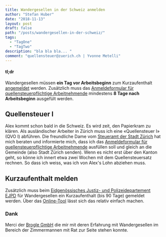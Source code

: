 ```yaml
---
title: Wandergesellen in der Schweiz anmelden
author: "Stefan Huber"
date: "2018-11-13"
layout: post
draft: false
path: "/posts/wandergesellen-in-der-schweiz/"
tags:
  - "TagOne"
  - "TagTwo"
description: "bla bla bla... "
comment: "quellensteuer@zuerich.ch | Yvonne Metelli"
---
```



#### tl;dr
Wandergesellen müssen **ein Tag vor Arbeitsbeginn** zum Kurzaufenthalt [angemeldet](https://meweb.admin.ch/meldeverfahren/) werden. Zusätzlich muss das [Anmeldeformular für quellensteuerpflichtige Arbeitnehmende](https://www.steueramt.zh.ch/internet/finanzdirektion/ksta/de/spezialsteuern/quellensteuer/arbeitnehmende_arbeitgebende/formulare_merkblaetter.html) mindestens **8 Tage nach Arbeitsbeginn** ausgefült werden.

## Quellensteuer I
Alex kommt schon bald in die Schweiz. Es wird zeit, den Papierkram zu klären. Als ausländischer Arbeiter in Zürich muss ich eine «Quellensteuer I» (QVO I) abführen. Die freundliche Dame vom [Steueramt der Stadt Zürich](https://www.stadt-zuerich.ch/fd/de/index/steuern/kontakt/quellensteuer_i.html) hat mich beraten und informierte mich, dass ich das [Anmeldeformular für quellensteuerpflichtige Arbeitnehmende](https://www.steueramt.zh.ch/internet/finanzdirektion/ksta/de/spezialsteuern/quellensteuer/arbeitnehmende_arbeitgebende/formulare_merkblaetter.html) ausfüllen soll und gleich an die Gemeinde (also Stadt Zürich senden). Wenn es nicht erst über den Kanton geht, so könne ich innert etwa zwei Wochen mit dem Quellensteuersatz rechnen. So dass ich weiss, was ich von Alex's Lohn abziehen muss.

## Kurzaufenthalt melden
Zusätzlich muss beim [Eidgenössisches Justiz- und Polizeidepartement EJPD](https://www.ejpd.admin.ch/ejpd/de/home.html) für Wandergesellen ein Kurzaufenthalt (bis 90 Tage) gemeldet werden. Über das [Online-Tool](https://meweb.admin.ch/meldeverfahren/) lässt sich das relativ einfach machen.

### Dank
Merci der [Brogle GmbH](https://www.broglegmbh.ch/) die mir mit deren Erfahrung mit Wandergesellen im Bereich der Zimmermannen mit Rat zur Seite stehen konnte.
